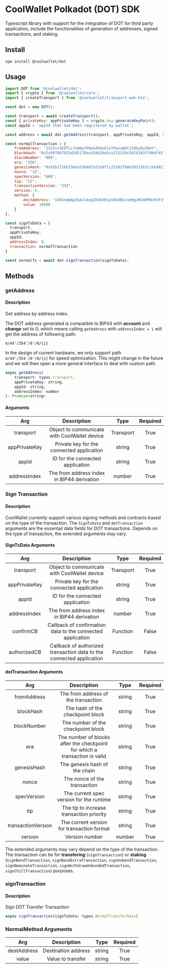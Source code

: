# CoolWallet Polkadot (DOT) SDK

Typescript library with support for the integration of DOT for third party application, include the functionalities of generation of addresses, signed transactions, and staking.

## Install

```shell
npm install @coolwallet/dot
```

## Usage

```javascript
import DOT from '@coolwallet/dot';
import { crypto } from '@coolwallet/core';
import { createTransport } from '@coolwallet/transport-web-ble';

const dot = new DOT();

const transport = await createTransport();
const { privateKey: appPrivateKey } = crypto.key.generateKeyPair();
const appId = 'appId that had been registered by wallet';

const address = await dot.getAddress(transport, appPrivateKey, appId, 0);

const normalTransaction = {
    fromAddress: "13v5sr4E8TLLfnA6ytPQwkA5HsEivYFpvaBATj5dDyDa38mY",
    blockHash: "0x5c697847b25d385178aa150d29e5ce212339c5624183f74bdf45f4912c89749a",
    blockNumber: "999",
    era: "256",
    genesisHash: "0x91b171bb158e2d3848fa23a9f1c25182fb8e20313b2c1eb49219da7a70ce90c3",
    nonce: "33",
    specVersion: "666",
    tip: "22",
    transactionVersion: "333",
    version: 4,
    method: {
        destAddress: "14E5nqKAp3oAJcmzgZhUD2RcptBeUBScxKHgJKU4HPNcKVf3",
        value: 10000 
    }
};

const signTxData = {
  transport,
  appPrivateKey,
  appId,
  addressIndex: 0,
  transaction: normalTransaction
}

const normalTx = await dot.signTransaction(signTxData);
```

## Methods

### getAddress

#### Description

Get address by address index.

The DOT address generated is compatible to BIP44 with **account** and **change** set to 0, which means calling `getAddress` with `addressIndex = i` will get the address of folllowing path:

```none
m/44'/354'/0'/0/{i}
```

In the design of current hardware, we only support path `m/44'/354'/0'/0/{i}` for speed optimization. This might change in the future and we will then open a more general interface to deal with custom path.

```javascript
async getAddress(
    transport: types.Transport, 
    appPrivateKey: string, 
    appId: string, 
    addressIndex: number
): Promise<string>
```

#### Arguments

|      Arg      |                  Description                 |    Type   |  Required |
|:-------------:|:--------------------------------------------:|:---------:|:---------:|
|   transport   | Object to communicate with CoolWallet device | Transport |    True   |
| appPrivateKey |   Private key for the connected application  |   string  |    True   |
|     appId     |       ID for the connected application       |   string  |    True   |
|  addressIndex |  The from address index in BIP44 derivation  |   number  |    True   |

### Sign Transaction

#### Description

CoolWallet currently support various signing methods and contracts based on the type of the transaction.
The `SignTxData` and `dotTransaction` arguments are the essentail data fields for DOT transactions. Depends on the type of transaction, the extended arguments may vary.

#### SignTxData Arguments

|      Arg      |                              Description                             |    Type   |  Required |
|:-------------:|:--------------------------------------------------------------------:|:---------:|:---------:|
|   transport   |             Object to communicate with CoolWallet device             | Transport |    True   |
| appPrivateKey |               Private key for the connected application              |   string  |    True   |
|     appId     |                   ID for the connected application                   |   string  |    True   |
|  addressIndex |              The from address index in BIP44 derivation              |   number  |    True   |
|   confirmCB   |      Callback of confirmation data to the connected application      |  Function |   False   |
|  authorizedCB | Callback of authorized transaction data to the connected application |  Function |   False   |

#### dotTransaction Arguments

|         Arg        |                                 Description                                |  Type  | Required |
|:------------------:|:--------------------------------------------------------------------------:|:------:|:--------:|
|     fromAddress    |                     The from address of the transaction                    | string |   True   |
|      blockHash     |                      The hash of the checkpoint block                      | string |   True   |
|     blockNumber    |                     The number of the checkpoint block                     | string |   True   |
|         era        | The number of blocks after the checkpoint for which a transaction is valid | string |   True   |
|     genesisHash    |                        The genesis hash of the chain                       | string |   True   |
|        nonce       |                        The nonce of the transaction                        | string |   True   |
|     specVersion    |                  The current spec version for the runtime                  | string |   True   |
|         tip        |                  The tip to increase transaction priority                  | string |   True   |
| transactionVersion |                 The current version for transaction format                 | string |   True   |
|       version      |                               Version number                               | number |   True   |

The extended arguments may vary depend on the type of the transaction. The transaction can be for **transfering** (`signTransaction`) or **staking** (`signBondTransaction`, `signBondExtraTransaction`, `signUnbondTransaction`, `signNominateTransaction`, `signWithdrawUnbondedTransaction`, `signChillTransaction`) purposes.

### signTransaction

#### Description

Sign DOT Transfer Transaction

```javascript
async signTransaction(signTxData: types.NormalTransferData) 
```

### NormalMethod Arguments

|     Arg     |     Description     |  Type  | Required |
|:-----------:|:-------------------:|:------:|:--------:|
| destAddress | Destination address | string |   True   |
|    value    |  Value to transfer  | string |   True   |